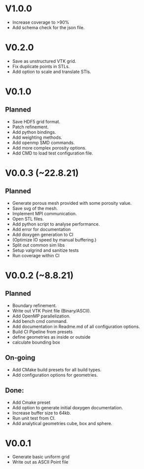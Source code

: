 # V1.0.0
- Increase coverage to >90%
- Add schema check for the json file.

# V0.2.0
- Save as unstructured VTK grid.
- Fix duplicate points in STLs.
- Add option to scale and translate STls.

# V0.1.0
## Planned
- Save HDF5 grid format.
- Patch refinement.
- Add python bindings.
- Add weighting methods.
- Add openmp SMD commands.
- Add more complex porosity options.
- Add CMD to load test configuration file.

# V0.0.3 (~22.8.21)
## Planned
- Generate porous mesh provided with some porosity value.
- Save svg of the mesh.
- Implement MPI communication.
- Open STL files.
- Add python script to analyse performance.
- Add error for documentation
- Add doxygen generation to CI
- (Optimize IO speed by manual buffering.)
- Split out common sim libs
- Setup valgrind and sanitize tests
- Run coverage within CI

# V0.0.2 (~8.8.21)
## Planned
- Boundary refinement.
- Write out VTK Point file (Binary/ASCII).
- Add OpenMP parallelization.
- Add bench cmd command.
- Add documentation in Readme.md of all configuration options.
- Build CI Pipeline from presets
- define geometries as inside or outside
- calculate bounding box

## On-going

- Add CMake build presets for all build types.
- Add configuration options for geometries.


## Done:
- Add Cmake preset
- Add option to generate initial doxygen documentation.
- Increase buffer size to 64kb.
- Run unit test from CI.
- Add analytical geometries cube, box and sphere.



# V0.0.1
- Generate basic uniform grid
- Write out as ASCII Point file